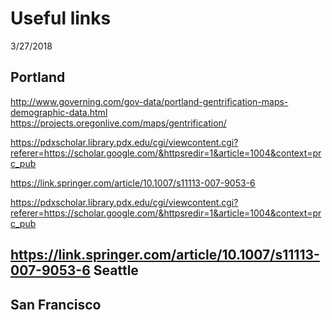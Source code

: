 Useful links
================
3/27/2018

Portland
--------

<http://www.governing.com/gov-data/portland-gentrification-maps-demographic-data.html>
<https://projects.oregonlive.com/maps/gentrification/>

<https://pdxscholar.library.pdx.edu/cgi/viewcontent.cgi?referer=https://scholar.google.com/&httpsredir=1&article=1004&context=prc_pub>

<https://link.springer.com/article/10.1007/s11113-007-9053-6>

<https://pdxscholar.library.pdx.edu/cgi/viewcontent.cgi?referer=https://scholar.google.com/&httpsredir=1&article=1004&context=prc_pub>

<https://link.springer.com/article/10.1007/s11113-007-9053-6>
Seattle
-------

San Francisco
-------------
